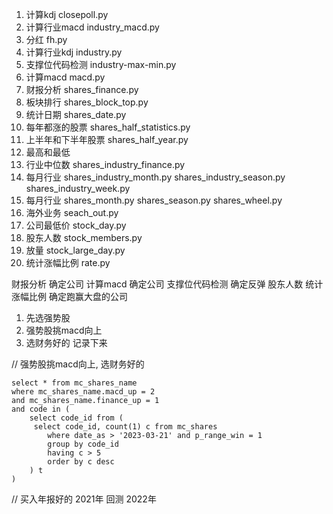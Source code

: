
1. 计算kdj closepoll.py
2. 计算行业macd industry_macd.py
3. 分红 fh.py
4. 计算行业kdj industry.py
5. 支撑位代码检测 industry-max-min.py
6. 计算macd macd.py
7. 财报分析 shares_finance.py
10. 板块排行 shares_block_top.py
11. 统计日期 shares_date.py
12. 每年都涨的股票 shares_half_statistics.py
13. 上半年和下半年股票 shares_half_year.py 
14. 最高和最低
15. 行业中位数 shares_industry_finance.py
16. 每月行业 shares_industry_month.py shares_industry_season.py shares_industry_week.py
16. 每月行业 shares_month.py shares_season.py shares_wheel.py
17. 海外业务 seach_out.py
18. 公司最低价 stock_day.py
19. 股东人数 stock_members.py
20. 放量 stock_large_day.py
21. 统计涨幅比例 rate.py


 财报分析 确定公司
 计算macd 确定公司
 支撑位代码检测 确定反弹
 股东人数 
 统计涨幅比例 确定跑赢大盘的公司
 
 
 
 1. 先选强势股
 2. 强势股挑macd向上
 3. 选财务好的
 记录下来
 

// 强势股挑macd向上, 选财务好的
```
select * from mc_shares_name 
where mc_shares_name.macd_up = 2
and mc_shares_name.finance_up = 1
and code in (
    select code_id from (
     select code_id, count(1) c from mc_shares 
        where date_as > '2023-03-21' and p_range_win = 1
        group by code_id
        having c > 5
        order by c desc
    ) t
)
```


// 买入年报好的
2021年
回测 2022年




